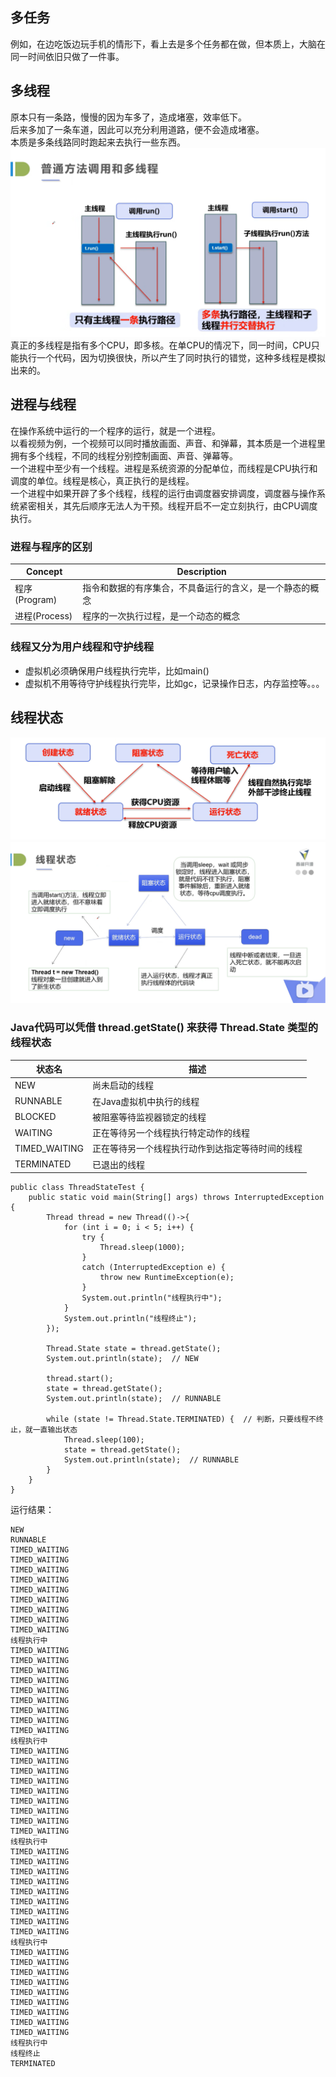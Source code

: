 ## 多任务
例如，在边吃饭边玩手机的情形下，看上去是多个任务都在做，但本质上，大脑在同一时间依旧只做了一件事。

## 多线程
原本只有一条路，慢慢的因为车多了，造成堵塞，效率低下。  
后来多加了一条车道，因此可以充分利用道路，便不会造成堵塞。  
本质是多条线路同时跑起来去执行一些东西。
![普通方法调用和多线程](https://github.com/ZhengyuanHan/CS/blob/main/img/%E6%99%AE%E9%80%9A%E6%96%B9%E6%B3%95%E8%B0%83%E7%94%A8%E5%92%8C%E5%A4%9A%E7%BA%BF%E7%A8%8B.png)
真正的多线程是指有多个CPU，即多核。在单CPU的情况下，同一时间，CPU只能执行一个代码，因为切换很快，所以产生了同时执行的错觉，这种多线程是模拟出来的。

## 进程与线程
在操作系统中运行的一个程序的运行，就是一个进程。  
以看视频为例，一个视频可以同时播放画面、声音、和弹幕，其本质是一个进程里拥有多个线程，不同的线程分别控制画面、声音、弹幕等。  
一个进程中至少有一个线程。进程是系统资源的分配单位，而线程是CPU执行和调度的单位。线程是核心，真正执行的是线程。  
一个进程中如果开辟了多个线程，线程的运行由调度器安排调度，调度器与操作系统紧密相关，其先后顺序无法人为干预。线程开启不一定立刻执行，由CPU调度执行。
### 进程与程序的区别
| Concept | Description |
| --- | --- |
| 程序(Program) | 指令和数据的有序集合，不具备运行的含义，是一个静态的概念 |
| 进程(Process) | 程序的一次执行过程，是一个动态的概念 |  

### 线程又分为用户线程和守护线程
- 虚拟机必须确保用户线程执行完毕，比如main()
- 虚拟机不用等待守护线程执行完毕，比如gc，记录操作日志，内存监控等。。。

## 线程状态
![线程状态](https://github.com/ZhengyuanHan/CS/blob/main/img/%E7%BA%BF%E7%A8%8B%E7%8A%B6%E6%80%81.png)
![详细线程状态](https://github.com/ZhengyuanHan/CS/blob/main/img/%E8%AF%A6%E7%BB%86%E7%BA%BF%E7%A8%8B%E7%8A%B6%E6%80%81.png)
### Java代码可以凭借 thread.getState() 来获得 Thread.State 类型的线程状态
| 状态名 | 描述 |
| --- | --- |
| NEW | 尚未启动的线程 |
| RUNNABLE | 在Java虚拟机中执行的线程 |  
| BLOCKED | 被阻塞等待监视器锁定的线程 | 
| WAITING | 正在等待另一个线程执行特定动作的线程 | 
| TIMED_WAITING | 正在等待另一个线程执行动作到达指定等待时间的线程 | 
| TERMINATED | 已退出的线程 | 
```
public class ThreadStateTest {
    public static void main(String[] args) throws InterruptedException {
        Thread thread = new Thread(()->{
            for (int i = 0; i < 5; i++) {
                try {
                    Thread.sleep(1000);
                }
                catch (InterruptedException e) {
                    throw new RuntimeException(e);
                }
                System.out.println("线程执行中");
            }
            System.out.println("线程终止");
        });

        Thread.State state = thread.getState();
        System.out.println(state);  // NEW

        thread.start();
        state = thread.getState();
        System.out.println(state);  // RUNNABLE

        while (state != Thread.State.TERMINATED) {  // 判断，只要线程不终止，就一直输出状态
            Thread.sleep(100);
            state = thread.getState();
            System.out.println(state);  // RUNNABLE
        }
    }
}
```
运行结果：
```
NEW
RUNNABLE
TIMED_WAITING
TIMED_WAITING
TIMED_WAITING
TIMED_WAITING
TIMED_WAITING
TIMED_WAITING
TIMED_WAITING
TIMED_WAITING
TIMED_WAITING
线程执行中
TIMED_WAITING
TIMED_WAITING
TIMED_WAITING
TIMED_WAITING
TIMED_WAITING
TIMED_WAITING
TIMED_WAITING
TIMED_WAITING
TIMED_WAITING
线程执行中
TIMED_WAITING
TIMED_WAITING
TIMED_WAITING
TIMED_WAITING
TIMED_WAITING
TIMED_WAITING
TIMED_WAITING
TIMED_WAITING
TIMED_WAITING
线程执行中
TIMED_WAITING
TIMED_WAITING
TIMED_WAITING
TIMED_WAITING
TIMED_WAITING
TIMED_WAITING
TIMED_WAITING
TIMED_WAITING
TIMED_WAITING
线程执行中
TIMED_WAITING
TIMED_WAITING
TIMED_WAITING
TIMED_WAITING
TIMED_WAITING
TIMED_WAITING
TIMED_WAITING
TIMED_WAITING
TIMED_WAITING
线程执行中
线程终止
TERMINATED
```
